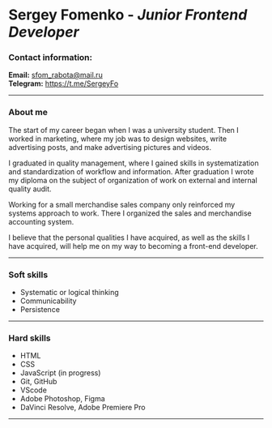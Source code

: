 # **Sergey Fomenko** - *Junior Frontend Developer*

### **Contact information**: 

**Email:** sfom_rabota@mail.ru </br>
**Telegram:**  https://t.me/SergeyFo

-----
### **About me**

The start of my career began when I was a university student. Then I worked in marketing, where my job was to design websites, write advertising posts, and make advertising pictures and videos. 

I graduated in quality management, where I gained skills in systematization and standardization of workflow and information.  After graduation I wrote my diploma on the subject of organization of work on external and internal quality audit. 

Working for a small merchandise sales company only reinforced my systems approach to work. There I organized the sales and merchandise accounting system. 

I believe that the personal qualities I have acquired, as well as the skills I have acquired, will help me on my way to becoming a front-end developer.

------
### **Soft skills**

- Systematic or logical thinking
- Communicability
- Persistence 
----
### **Hard skills**
- HTML
- CSS
- JavaScript (in progress)
- Git, GitHub
- VScode 
- Adobe Photoshop, Figma
- DaVinci Resolve, Adobe Premiere Pro
- ------